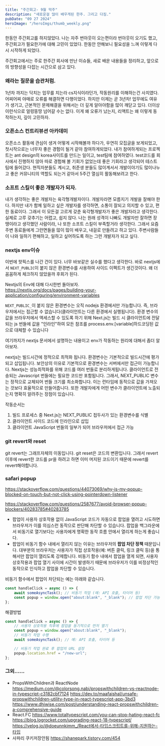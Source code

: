 ```yaml
---
title: "주간회고- 9월 막주"
description: "새로운걸 많이 배우게된 한주. 그리고 다짐."
pubDate: "09 27 2024"
heroImage: "/heroImgs/thumb_weekly.png"
---
```


한동안 주간회고를 하지않았다.
나는 자주 번아웃이 오는편이라 번아웃이 오기도 했고, 주간회고가 필요한가에 대해 고민이 있었다.
한동안 안해보니 필요성을 느껴 이렇게 다시 시작하게 되었다.

주간회고에서는 주로 한주간 회사에 만난 이슈들, 새로 배운 내용들을 정리하고,
앞으로의 방향성을 다잡는 시간으로 삼고 있다.

### 왜라는 질문을 습관처럼.

1년차 까지는 닥치는 업무를 치는라 cs지식이라던가, 작동원리를 이해하는건 사치였다. 어찌어찌 야매로 오류를 해결하면 다행이었다.
하지만 이제는 곧 3년차! 업무에도 여유가 생기고, 근본적인 문제해결을 위해서는 더 깊게 알아야함을 많이 깨닫고 있다. 더이상 이런식으로 얼렁뚱땅 넘어갈 수는 없다.
이게 왜 오류가 났는지,
리액트는 왜 이렇게 동작하는지,
깊이 고민하자.

### 오픈소스 컨트리뷰션 아카데미

오픈소스 활동에 관심이 생겨 어떻게 시작해볼까 하다가, 우연히 모집글을 보게되었고, 첫시작으로는 너무자 좋은 경험이 될거 같아 참여하게되었다.
내가 참여하게되는 프로젝트는 ant design의 korea사이트를 만드는 일이고, test팀에 참여하였다. test코드를 회사에서 진행하지 않아 따로 경험해 볼 기회가 없었는데 좋은 기회라고 생각되어 테스트팀에 들어갔다.
현직자분들도 계시고, 취준생 분들도 많이계서서 개발이야기도 많이나누고 좋은 커뮤니티의 역할도 되는거 같아서 5주간 열심히 활동해보려고 한다.

### 소프트 스킬이 좋은 개발자가 되자.

내가 생각하는 좋은 개발자는 육각형개발자이다. 개발자라면 모름지기 개발을 잘해야 한다. 하지만 내가 함께 일하고 싶은 개발자를 생각하면, 소통이 잘되고 의지할 수 있고, 편한 동료이다. 그래서 이 모든걸 고르게 갖춘 육각형개발자가 좋은 개발자라고 생각한다. 실제로 고루 갖추기는 어렵고, 쉽지 않다.
나는 원래 성격이 나빠도 개발자만 잘하면 장땡이라고 생각했던 사람이라, 나 또한 소프트 스킬이 부족할거라 생각한다. 그래서 요즘 주변 동료들에게 그런면들을 많이 많이 배우고, 내걸로 만들려고 하고 있다. 주변사람들이 나와 일하기 편해하고, 일하고 싶어하도록 하는 그런 개발자가 되고 싶다.

### nextjs env이슈

이번에 핫픽스를 나간 건이 있다.
너무 바보같은 실수를 했다고 생각한다.
바로 nextjs에서 `NEXT_PUBLIC`이 붙지 않은 환경변수를 사용하여 사이드 이펙트가 생긴것이다. 왜 더 꼼꼼하게 체크하지 않았을까 후회가 된다.

Nextjs의 Env에 대해 다시한번 돌아보자.
https://nextjs.org/docs/pages/building-your-application/configuring/environment-variables

`NEXT_PUBLIC_`이 붙지 않은 환경변수는 오직 nodejs 환경에서만 가능합니다.
즉, 브라우저에서는 접근할 수 없습니다(클라이언트는 다른 환경에서 실행됩니다).
환경 변수의 값을 브라우저에서 액세스할 수 있도록 하기 위해 Next.js는 빌드 시 클라이언트에 전달되는 js 번들에 값을 "인라인"하여 모든 참조를 process.env.[variable]하드코딩된 값으로 대체할 수 있습니다

여기까지가 nextjs 문서에서 설명하는 내용이고
env가 작동하는 원리에 대해서 좀더 알아보자.

nextjs는 빌드시간에 정적으로 최적화 됩니다.
환경변수는 기본적으로 빌드시간에 평가되고 삽입됩니다.
보안상의 이유로 기본적으로 환경변수는 서버에서만 접근이 가능합니다.
Nextjs는 성능최적화를 위해 코드를 여러 번들로 분리하게됩니다. 클라이언트로 전송되는 Javascript 번들에는 필요한 코드만 포함됩니다.
그래서, NEXT_PUBLIC 변수는 정적으로 교체되어 번들 크기를 최소화합니다. 이는 런타임에 동적으로 값을 가져오는 것보다 효율적으로 만들어줍니다. 또한 개발자에게 어떤 변수가 클라이언트에 노출되는지 명확히 알려주는 장점이 있습니다.

작동순서는

1. 빌드 프로세스 중 Next.js는 NEXT_PUBLIC 접두사가 있는 환경변수를 식별
2. 클라이언트 사이드 코드에 인라인으로 삽입
3. 클라이언트 JavaScript 번들의 일부가 되어 브라우저에서 접근 가능

### git revert와 reset

git revert는 그래프자체의 이동입니다.
git reset은 코드의 변환입니다.
그래서 revert 이후에 revert한 코드를 pr을 하려고 하면 이미 머지된 코드이기 때문에 revert를 revert해야합니다.

### safari popup

https://stackoverflow.com/questions/44073069/why-is-my-popup-blocked-on-touch-but-not-click-using-pointerdown-listener

https://stackoverflow.com/questions/2587677/avoid-browser-popup-blockers/40283785#40283785

- 팝업이 사용자 상호작용 없이 JavaScript 코드가 자동으로 팝업을 열려고 시도하면 브라우저가 이를 의심스런 동작으로 판단해 차단할 수 있습니다. 팝업을 백그라운에서 비동기로 열기보다는 사용자에게 명확한 동작 흐름 안에서 열리게 하는게 좋습니다.
- 팝업이 비동기 함수 내에서 열리지 않는 이유는 브라우저의 **팝업 차단 정책** 때문입니다. 대부분의 브라우저는 사용자가 직접 상호작용(예: 버튼 클릭, 링크 클릭 등)을 통해서만 팝업이 열리도록 강제합니다. 비동기 함수 내에서 팝업을 열게 되면, 사용자 상호작용과 팝업 열기 사이에 시간이 발생하기 때문에 브라우저가 이를 비정상적인 동작으로 인식하고 팝업을 차단할 수 있습니다.

비동기 함수에서 팝업이 차단되는 예는 아래와 같습니다.

```jsx
const handleClick = async () => {
	await someAsyncTask(); // 비동기 작업 (예: API 호출, 타이머 등)
	const popup = window.open("about:blank", "_blank"); // 팝업 차단 가능성
};
```

해결방법

```jsx
const handleClick = async () => {
	// 사용자 상호작용 직후에 팝업을 동기적으로 먼저 열기
	const popup = window.open("about:blank", "_blank");
	// 비동기 작업 수행
	await someAsyncTask(); // 예: API 호출, 타이머 등

	// 비동기 작업 완료 후 팝업의 URL 설정
	popup.location.href = "/new-url";
};
```

### 그외......

- PropsWithChildren과 ReactNode
  https://medium.com/@colorsong.nabi/propswithchildren-vs-reactnode-in-typescript-c3182cbf7124
  https://dev.to/maafaishal/unsafe-propswithchildren-utility-type-in-react-typescript-app-3bd3
  https://www.dhiwise.com/post/understanding-react-propswithchildren-a-comprehensive-guide
- React.FC
  https://www.totaltypescript.com/you-can-stop-hating-react-fc
  https://blog.logrocket.com/upgrading-react-18-typescript/
  https://velog.io/@doeunnkimm_/React에서-타입스크립트를-위해-지원하는-타입
- 사파리 쿠키저장안됨
  https://shanepark.tistory.com/454
